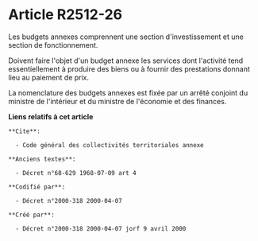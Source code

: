 # Article R2512-26

Les budgets annexes comprennent une section d'investissement et une section de fonctionnement.

Doivent faire l'objet d'un budget annexe les services dont l'activité tend essentiellement à produire des biens ou à fournir
des prestations donnant lieu au paiement de prix.

La nomenclature des budgets annexes est fixée par un arrêté conjoint du ministre de l'intérieur et du ministre de l'économie
et des finances.

**Liens relatifs à cet article**

	**Cite**:

	  - Code général des collectivités territoriales annexe

	**Anciens textes**:

	  - Décret n°68-629 1968-07-09 art 4

	**Codifié par**:

	  - Décret n°2000-318 2000-04-07

	**Créé par**:

	  - Décret n°2000-318 2000-04-07 jorf 9 avril 2000
